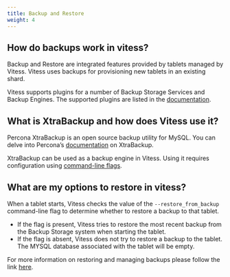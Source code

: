 ```yaml
---
title: Backup and Restore
weight: 4
---
```


## How do backups work in vitess?

Backup and Restore are integrated features provided by tablets managed by Vitess. Vitess uses backups for provisioning new tablets in an existing shard.

Vitess supports plugins for a number of Backup Storage Services and Backup Engines. The supported plugins are listed in the [documentation](https://vitess.io/docs/user-guides/operating-vitess/backup-and-restore/overview/#backup-storage-services).

## What is XtraBackup and how does Vitess use it?

Percona XtraBackup is an open source backup utility for MySQL. You can delve into Percona’s [documentation](https://www.percona.com/doc/percona-xtrabackup/2.4/intro.html) on XtraBackup.

XtraBackup can be used as a backup engine in Vitess. Using it requires configuration using [command-line flags](https://vitess.io/docs/user-guides/operating-vitess/backup-and-restore/creating-a-backup/).

## What are my options to restore in vitess?

When a tablet starts, Vitess checks the value of the `--restore_from_backup` command-line flag to determine whether to restore a backup to that tablet.

- If the flag is present, Vitess tries to restore the most recent backup from the Backup Storage system when starting the tablet.
- If the flag is absent, Vitess does not try to restore a backup to the tablet. The MYSQL database associated with the tablet will be empty.

For more information on restoring and managing backups please follow the link [here](https://vitess.io/docs/user-guides/operating-vitess/backup-and-restore/bootstrap-and-restore/#restoring-a-backup).
